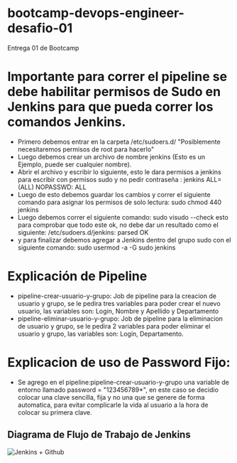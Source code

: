 # bootcamp-devops-engineer-desafio-01
Entrega 01 de Bootcamp

# Importante para correr el pipeline se debe habilitar permisos de Sudo en Jenkins para que pueda correr los comandos Jenkins.
- Primero debemos entrar en la carpeta /etc/sudoers.d/ "Posiblemente necesitaremos permisos de root para hacerlo"
- Luego debemos crear un archivo de nombre jenkins (Esto es un Ejemplo, puede ser cualquier nombre).
- Abrir el archivo y escribir lo siguiente, esto le dara permisos a jenkins para escribir con permisos sudo y no pedir contraseña : jenkins ALL=(ALL) NOPASSWD: ALL  
- Luego de esto debemos guardar los cambios y correr el siguiente comando para asignar los permisos de solo lectura: sudo chmod 440 jenkins
- Luego debemos correr el siguiente comando:  sudo visudo --check  esto para comprobar que todo este ok, no debe dar un resultado como el siguiente:  /etc/sudoers.d/jenkins: parsed OK
- y para finalizar debemos agregar a Jenkins dentro del grupo sudo con el siguiente comando: sudo usermod -a -G sudo jenkins

# Explicación de Pipeline
- pipeline-crear-usuario-y-grupo: Job de pipeline para la creacion de usuario y grupo, se le pedira tres variables para poder crear el nuevo usuario, las variables son: Login, Nombre y Apellido y Departamento
- pipeline-eliminar-usuario-y-grupo: Job de pipeline para la eliminacion de usuario y grupo, se le pedira 2 variables para poder eliminar el usuario y grupo, las variables son: Login, Departamento.

# Explicacion de uso de Password Fijo:
- Se agrego en el pipeline:pipeline-crear-usuario-y-grupo una variable de entorno llamado password = "123456789*", en este caso se decidio colocar una clave sencilla, fija y no una que se genere de forma automatica, para evitar complicarle la vida al usuario a la hora de colocar su primera clave.

## Diagrama de Flujo de Trabajo de Jenkins

![Jenkins + Github](./img/desafio-01.png)
